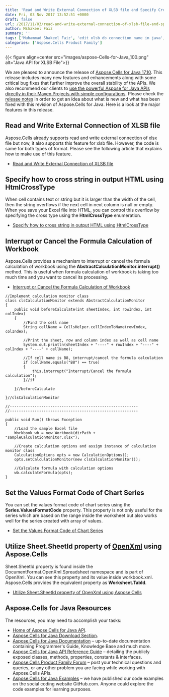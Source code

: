 ```yaml
---
title: 'Read and Write External Connection of XLSB file and Specify Cross String Type in Output HTML using Aspose.Cells for Java 17.10'
date: Fri, 03 Nov 2017 13:52:51 +0000
draft: false
url: /2017/11/03/read-and-write-external-connection-of-xlsb-file-and-specify-cross-string-type-in-output-html-using-aspose.cells-for-java-17.10/
author: Mshakeel Faiz
summary: ''
tags: ['Muhammad Shakeel Faiz', 'edit xlsb db connection name in java', 'load and save XLSB in java', 'read db connection name in XLSB in Java', 'read external connection in XLSB in java']
categories: ['Aspose.Cells Product Family']
---
```




{{< figure align=center src="images/aspose-Cells-for-Java_100.png" alt="Java API for XLSB File">}}


We are pleased to announce the release of [Aspose.Cells for Java 17.10][1]. This release includes many new features and enhancements along with some critical bug fixes that further improve the overall stability of the APIs. We also recommend our clients to [use the powerful Aspose for Java APIs directly in their Maven Projects with simple configurations][2]. Please check the [release notes][3] in order to get an idea about what is new and what has been fixed with this revision of Aspose.Cells for Java. Here is a look at the major features in this release.

## Read and Write External Connection of XLSB file

Aspose.Cells already supports read and write external connection of xlsx file but now, it also supports this feature for xlsb file. However, the code is same for both types of format. Please see the following article that explains how to make use of this feature.

*   [Read and Write External Connection of XLSB file  
    ](https://docs.aspose.com/display/cellsjava/Read+and+Write+External+Connection+of+XLSB+file)

## Specify how to cross string in output HTML using HtmlCrossType

When cell contains text or string but it is larger than the width of the cell, then the string overflows if the next cell in next column is null or empty. When you save your Excel file into HTML, you can control this overflow by specifying the cross type using the **HtmlCrossType** enumeration.

*   [Specify how to cross string in output HTML using HtmlCrossType][4]

## Interrupt or Cancel the Formula Calculation of Workbook

Aspose.Cells provides a mechanism to interrupt or cancel the formula calculation of workbook using the **AbstractCalculationMonitor.interrupt()** method. This is useful when formula calculation of workbook is taking too much time and you want to cancel its processing.

*   [Interrupt or Cancel the Formula Calculation of Workbook][5]

```
//Implement calculation monitor class
class clsCalculationMonitor extends AbstractCalculationMonitor
{
    public void beforeCalculate(int sheetIndex, int rowIndex, int colIndex)
    {
        //Find the cell name
        String cellName = CellsHelper.cellIndexToName(rowIndex, colIndex);
  
        //Print the sheet, row and column index as well as cell name
        System.out.println(sheetIndex + "----" + rowIndex + "----" + colIndex + "----" + cellName);
  
        //If cell name is B8, interrupt/cancel the formula calculation
        if (cellName.equals("B8") == true)
        {
            this.interrupt("Interrupt/Cancel the formula calculation");
        }//if
  
    }//beforeCalculate
  
}//clsCalculationMonitor
  
//---------------------------------------------------------     
//---------------------------------------------------------
  
public void Run() throws Exception
{   
    //Load the sample Excel file
    Workbook wb = new Workbook(dirPath + "sampleCalculationMonitor.xlsx");
 
    //Create calculation options and assign instance of calculation monitor class
    CalculationOptions opts = new CalculationOptions();
    opts.setCalculationMonitor(new clsCalculationMonitor());
 
    //Calculate formula with calculation options
    wb.calculateFormula(opts);
}
```

## Set the Values Format Code of Chart Series

You can set the values format code of chart series using the **Series.ValuesFormatCode** property. This property is not only useful for the series which are based on the range inside the worksheet but also works well for the series created with array of values.

*   [Set the Values Format Code of Chart Series][6]

## Utilize Sheet.SheetId property of [OpenXml][7] using Aspose.Cells

Sheet.SheetId property is found inside the DocumentFormat.OpenXml.Spreadsheet namespace and is part of OpenXml. You can see this property and its value inside workbook.xml. Aspose.Cells provides the equivalent property as **Worksheet.TabId**.

*   [Utilize Sheet.SheetId property of OpenXml using Aspose.Cells][8]

## Aspose.Cells for Java Resources

The resources, you may need to accomplish your tasks:

*   [Home of Aspose.Cells for Java API][9].
*   [Aspose.Cells for Java Download Section][10].
*   [Aspose.Cells for Java Documentation][11] – up-to-date documentation containing Programmer's Guide, Knowledge Base and much more.
*   [Aspose.Cells for Java API Reference Guide][12] – detailing the publicly exposed classes, methods, properties, constants & interfaces.
*   [Aspose.Cells Product Family Forum][13] – post your technical questions and queries, or any other problem you are facing while working with Aspose.Cells APIs.
*   [Aspose.Cells for Java Examples][14] – we have published our code examples on the social coding website GitHub.com. Anyone could explore the code examples for learning purposes.




[1]: https://downloads.aspose.com/cells/java/new-releases/aspose.cells-for-java-17.10/
[2]: https://blog.aspose.com/2014/08/12/aspose-for-maven-aspose-cloud-maven-repository/
[3]: https://docs.aspose.com/display/cellsjava/Aspose.Cells+for+Java+17.10+Release+Notes
[4]: https://docs.aspose.com/display/cellsjava/Specify+how+to+cross+string+in+output+HTML+using+HtmlCrossType
[5]: https://docs.aspose.com/display/cellsjava/Interrupt+or+Cancel+the+Formula+Calculation+of+Workbook
[6]: https://docs.aspose.com/display/cellsjava/Set+the+Values+Format+Code+of+Chart+Series
[7]: http://en.wikipedia.org/wiki/Office_Open_XML
[8]: https://docs.aspose.com/display/cellsjava/Utilize+Sheet.SheetId+property+of+OpenXml+using+Aspose.Cells
[9]: https://www.aspose.com/products/cells/java
[10]: https://downloads.aspose.com/cells/java
[11]: https://docs.aspose.com/display/cellsjava/home
[12]: https://apireference.aspose.com/java/cells
[13]: https://forum.aspose.com/c/cells
[14]: https://github.com/aspose-cells/Aspose.Cells-for-Java





